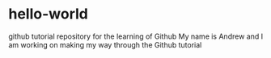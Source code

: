 # hello-world
github tutorial repository 
for the learning of Github 
My name is Andrew and I am working on making my way through the Github tutorial 
